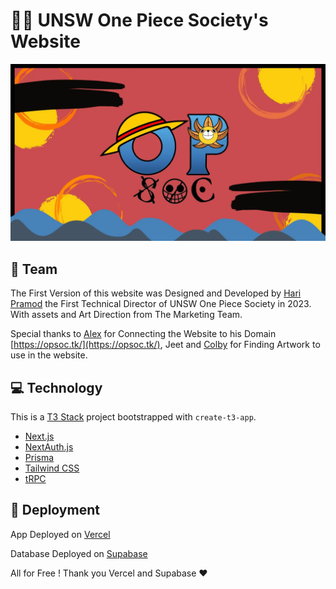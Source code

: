 # 🏴‍☠️ UNSW One Piece Society's Website

![logo](/public/opsoc-banner-art.webp)

## 👥 Team

The First Version of this website was Designed and Developed by [Hari Pramod](https://hari-portfolio-ten.vercel.app) the First Technical Director of UNSW One Piece Society in 2023. With assets and Art Direction from The Marketing Team.

Special thanks to [Alex](https://github.com/Gitalexzhong) for Connecting the Website to his Domain [https://opsoc.tk/](https://opsoc.tk/), Jeet and [Colby](https://github.com/ColbyRehn) for Finding Artwork to use in the website.

## 💻 Technology

This is a [T3 Stack](https://create.t3.gg/) project bootstrapped with `create-t3-app`.

- [Next.js](https://nextjs.org)
- [NextAuth.js](https://next-auth.js.org)
- [Prisma](https://prisma.io)
- [Tailwind CSS](https://tailwindcss.com)
- [tRPC](https://trpc.io)

## 🚀 Deployment

App Deployed on [Vercel](https://vercel.com/home)

Database Deployed on [Supabase](https://supabase.com/)

All for Free ! Thank you Vercel and Supabase ❤️
